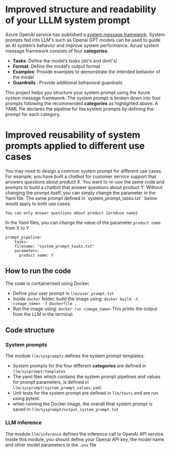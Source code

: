 # Improved structure and readability of your LLLM system prompt

Azure OpenAI service has published a [system message framework](https://learn.microsoft.com/en-us/azure/ai-services/openai/concepts/system-message). System prompts fed into LLM's such as Openai GPT models can be used to guide an AI system’s behavior and improve system performance. Azure system message framework consists of four **categories**:
- **Tasks**: Define the model’s tasks (do's and dont's)
- **Format**: Define the model’s output format
- **Examples**: Provide examples to demonstrate the intended behavior of the model
- **Guardrails**    : Provide additional behavioral guardrails  

This project helps you structure your system prompt using the Azure system message framework.
The system prompt is broken down into four prompts following the recommended **categories** as highlighted above. A YAML file declares the pipeline for the system prompts by defining the prompt for each category. 

# Improved reusability of system prompts applied to different use cases
You may need to design a common system prompt for different use cases.
For example, you have built a chatbot for customer service support that answers questions about product X. You want to re-use the same code and prompts to build a chatbot that answer questions about product Y.
Without changing the prompt itself, you can simply change the parameter in the Yaml file.
The same prompt defined in `system_prompt_tasks.txt`` below would apply to both use cases:
```
You can only answer questions about product {produce name}
```

In the Yaml files, you can change the value of the parameter `product name` from X to Y
```
prompt_pipeline:
    tasks: 
    filename: "system_prompt_tasks.txt"
    parameters:
      product name: Y
```
## How to run the code

The code is containerised using Docker. 

- Define your user prompt in `llm/user_prompt.txt`
- Inside `docker` folder, build the image using:
``` docker build -t <image_name> -f Dockerfile . ```
- Run the image using: ```docker run <image_name>```
  This prints the output from the LLM in the terminal.

## Code structure

### System prompts

The module `llm/sysprompts` defines the system prompt templates:

- System prompts for the four different **categories** are defined in `llm/sysprompt/templates`
- The yaml files which contains the system prompt pipelines and values for prompt parameters, is defined in `llm/sysprompt/system_prompt_values.yaml`
- Unit tests for the system prompt are defined in `llm/tests` and are run using pytest.
- when running the Docker image, the overall final system prompt is saved in `llm/sysprompt/output_system_prompt.txt`

### LLM inference

The module `llm/inference` defines the inference call to OpenAI API service.
Inside this module, you should define your Openai API key, the model name and other model parameters in the `.env` file

